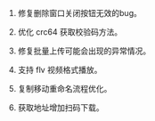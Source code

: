 
1. 修复删除窗口关闭按钮无效的bug。

2. 优化 crc64 获取校验码方法。

3. 修复批量上传可能会出现的异常情况。

4. 支持 flv 视频格式播放。

5. 复制移动重命名流程优化。

6. 获取地址增加扫码下载。

